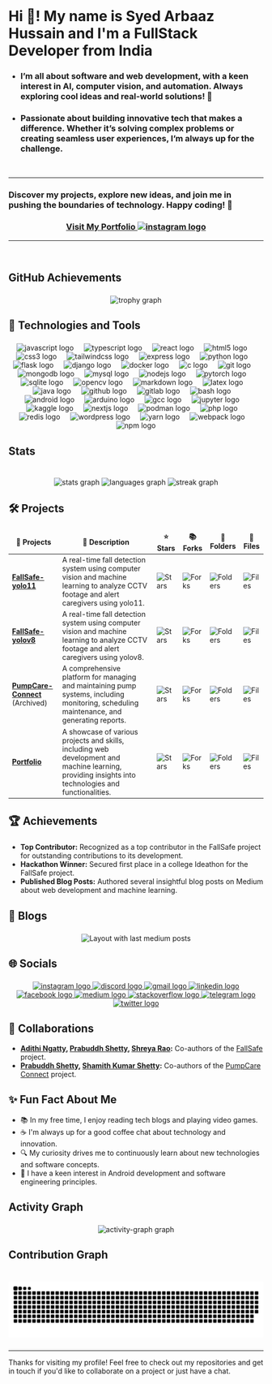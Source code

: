 <br clear="both">

<h1 align="left">Hi 👋! My name is Syed Arbaaz Hussain and I'm a FullStack Developer from India</h1>

###

- <h3 align="left">I’m all about software and web development, with a keen interest in AI, computer vision, and automation. Always exploring cool ideas and real-world solutions! 🚀</h3>

-  <h3 align="left">Passionate about building innovative tech that makes a difference. Whether it’s solving complex problems or creating seamless user experiences, I’m always up for the challenge.</h3>

<br>

<hr>

<h3 align="left">Discover my projects, explore new ideas, and join me in pushing the boundaries of technology. Happy coding! 🚀</h3>

<h3 align="center" style="text-decoration: none;">
  <a href="https://syedarbaazhussain.github.io/Portfolio/" target="_blank"> Visit My Portfolio <img src="https://img.icons8.com/?size=100&id=9eK5RgdglDbA&format=png&color=000000" height="25" alt="instagram logo"  /> </a>
</h3>

<hr>

<br>

###

<h2 align="left">GitHub Achievements</h2>
  
###

<div align="center">
  <img src="https://github-profile-trophy.vercel.app?username=SyedArbaazHussain&theme=monokai&column=4&row=2&margin-w=6&margin-h=6&no-bg=true&no-frame=true&order=4" height="300" alt="trophy graph"  />
</div>

###

<h2 align="left">🔧 Technologies and Tools</h2>

###

<div align="center">
  <img src="https://cdn.jsdelivr.net/gh/devicons/devicon/icons/javascript/javascript-original.svg" height="50" alt="javascript logo"  />
  <img width="12" />
  <img src="https://cdn.jsdelivr.net/gh/devicons/devicon/icons/typescript/typescript-original.svg" height="50" alt="typescript logo"  />
  <img width="12" />
  <img src="https://cdn.jsdelivr.net/gh/devicons/devicon/icons/react/react-original.svg" height="50" alt="react logo"  />
  <img width="12" />
  <img src="https://cdn.jsdelivr.net/gh/devicons/devicon/icons/html5/html5-original.svg" height="50" alt="html5 logo"  />
  <img width="12" />
  <img src="https://cdn.jsdelivr.net/gh/devicons/devicon/icons/css3/css3-original.svg" height="50" alt="css3 logo"  />
  <img width="12" />
  <img src="https://cdn.jsdelivr.net/gh/devicons/devicon/icons/tailwindcss/tailwindcss-original-wordmark.svg" height="50" alt="tailwindcss logo"  />
  <img width="12" />
  <img src="https://cdn.jsdelivr.net/gh/devicons/devicon/icons/express/express-original.svg" height="50" alt="express logo"  />
  <img width="12" />
  <img src="https://cdn.jsdelivr.net/gh/devicons/devicon/icons/python/python-original.svg" height="50" alt="python logo"  />
  <img width="12" />
  <img src="https://cdn.jsdelivr.net/gh/devicons/devicon/icons/flask/flask-original.svg" height="50" alt="flask logo"  />
  <img width="12" />
  <img src="https://cdn.jsdelivr.net/gh/devicons/devicon/icons/django/django-plain.svg" height="50" alt="django logo"  />
  <img width="12" />
  <img src="https://cdn.jsdelivr.net/gh/devicons/devicon/icons/docker/docker-original.svg" height="50" alt="docker logo"  />
  <img width="12" />
  <img src="https://cdn.jsdelivr.net/gh/devicons/devicon/icons/c/c-original.svg" height="50" alt="c logo"  />
  <img width="12" />
  <img src="https://cdn.jsdelivr.net/gh/devicons/devicon/icons/git/git-original.svg" height="50" alt="git logo"  />
  <img width="12" />
  <img src="https://cdn.jsdelivr.net/gh/devicons/devicon/icons/mongodb/mongodb-original.svg" height="50" alt="mongodb logo"  />
  <img width="12" />
  <img src="https://cdn.jsdelivr.net/gh/devicons/devicon/icons/mysql/mysql-original.svg" height="50" alt="mysql logo"  />
  <img width="12" />
  <img src="https://cdn.jsdelivr.net/gh/devicons/devicon/icons/nodejs/nodejs-original.svg" height="50" alt="nodejs logo"  />
  <img width="12" />
  <img src="https://cdn.jsdelivr.net/gh/devicons/devicon/icons/pytorch/pytorch-original.svg" height="50" alt="pytorch logo"  />
  <img width="12" />
  <img src="https://cdn.jsdelivr.net/gh/devicons/devicon/icons/sqlite/sqlite-original.svg" height="50" alt="sqlite logo"  />
  <img width="12" />
  <img src="https://cdn.jsdelivr.net/gh/devicons/devicon/icons/opencv/opencv-original.svg" height="50" alt="opencv logo"  />
  <img width="12" />
  <img src="https://cdn.jsdelivr.net/gh/devicons/devicon/icons/markdown/markdown-original.svg" height="50" alt="markdown logo"  />
  <img width="12" />
  <img src="https://cdn.jsdelivr.net/gh/devicons/devicon/icons/latex/latex-original.svg" height="50" alt="latex logo"  />
  <img width="12" />
  <img src="https://cdn.jsdelivr.net/gh/devicons/devicon/icons/java/java-original.svg" height="50" alt="java logo"  />
  <img width="12" />
  <img src="https://cdn.jsdelivr.net/gh/devicons/devicon/icons/github/github-original.svg" height="50" alt="github logo"  />
  <img width="12" />
  <img src="https://cdn.jsdelivr.net/gh/devicons/devicon/icons/gitlab/gitlab-original.svg" height="50" alt="gitlab logo"  />
  <img width="12" />
  <img src="https://cdn.jsdelivr.net/gh/devicons/devicon/icons/bash/bash-original.svg" height="50" alt="bash logo"  />
  <img width="12" />
  <img src="https://cdn.jsdelivr.net/gh/devicons/devicon/icons/android/android-original.svg" height="50" alt="android logo"  />
  <img width="12" />
  <img src="https://cdn.jsdelivr.net/gh/devicons/devicon/icons/arduino/arduino-original.svg" height="50" alt="arduino logo"  />
  <img width="12" />
  <img src="https://cdn.jsdelivr.net/gh/devicons/devicon/icons/gcc/gcc-original.svg" height="50" alt="gcc logo"  />
  <img width="12" />
  <img src="https://cdn.jsdelivr.net/gh/devicons/devicon/icons/jupyter/jupyter-original.svg" height="50" alt="jupyter logo"  />
  <img width="12" />
  <img src="https://cdn.jsdelivr.net/gh/devicons/devicon/icons/kaggle/kaggle-original.svg" height="50" alt="kaggle logo"  />
  <img width="12" />
  <img src="https://cdn.jsdelivr.net/gh/devicons/devicon/icons/nextjs/nextjs-original.svg" height="50" alt="nextjs logo"  />
  <img width="12" />
  <img src="https://cdn.jsdelivr.net/gh/devicons/devicon/icons/podman/podman-original.svg" height="50" alt="podman logo"  />
  <img width="12" />
  <img src="https://cdn.jsdelivr.net/gh/devicons/devicon/icons/php/php-original.svg" height="50" alt="php logo"  />
  <img width="12" />
  <img src="https://cdn.jsdelivr.net/gh/devicons/devicon/icons/redis/redis-original.svg" height="50" alt="redis logo"  />
  <img width="12" />
  <img src="https://cdn.jsdelivr.net/gh/devicons/devicon/icons/wordpress/wordpress-original.svg" height="50" alt="wordpress logo"  />
  <img width="12" />
  <img src="https://cdn.jsdelivr.net/gh/devicons/devicon/icons/yarn/yarn-original.svg" height="50" alt="yarn logo"  />
  <img width="12" />
  <img src="https://cdn.jsdelivr.net/gh/devicons/devicon/icons/webpack/webpack-original.svg" height="50" alt="webpack logo"  />
  <img width="12" />
  <img src="https://cdn.jsdelivr.net/gh/devicons/devicon/icons/npm/npm-original-wordmark.svg" height="50" alt="npm logo"  />
</div>

###

<h2 align="left">Stats</h2>

###

<br clear="both">

<div align="center">
  <img src="https://github-readme-stats.vercel.app/api?username=SyedArbaazHussain&hide_title=false&hide_rank=false&show_icons=true&include_all_commits=true&count_private=true&disable_animations=false&theme=dracula&locale=en&hide_border=false&order=1" height="150" alt="stats graph"  />
  <img src="https://github-readme-stats.vercel.app/api/top-langs?username=SyedArbaazHussain&locale=en&hide_title=false&layout=compact&card_width=320&langs_count=5&theme=dracula&hide_border=false&order=2" height="150" alt="languages graph"  />
  <img src="https://streak-stats.demolab.com/?user=SyedArbaazHussain&locale=en&mode=daily&theme=dracula&hide_border=false&border_radius=5&order=3" height="150" alt="streak graph"  />
  
</div>

###

<h2 align="left">🛠️ Projects</h2>

###

<table>
  <thead align="center">
    <tr>
      <td><b>🎁 Projects</b></td>
      <td><b>📄 Description</b></td>
      <td><b>⭐ Stars</b></td>
      <td><b>📚 Forks</b></td>
      <td><b>📂 Folders</b></td>
      <td><b>📄 Files</b></td>
    </tr>
  </thead>
  <tbody>
    <tr>
      <td><a href="https://github.com/FallSafe/FallSafe-yolo11"><b>FallSafe-yolo11</b></a></td>
      <td>A real-time fall detection system using computer vision and machine learning to analyze CCTV footage and alert caregivers using yolo11.</td>
      <td><img alt="Stars" src="https://img.shields.io/github/stars/FallSafe/FallSafe-yolo11?style=flat-square&labelColor=343b41"/></td>
      <td><img alt="Forks" src="https://img.shields.io/github/forks/FallSafe/FallSafe-yolo11?style=flat-square&labelColor=343b41"/></td>
      <td><img alt="Folders" src="https://img.shields.io/github/directory-file-count/FallSafe/FallSafe-yolo11?type=dir&label=Folders"/></td>
      <td><img alt="Files" src="https://img.shields.io/github/directory-file-count/FallSafe/FallSafe-yolo11?type=file&label=Files"/></td>
    </tr>
    <tr>
      <td><a href="https://github.com/FallSafe/FallSafe-yolov8"><b>FallSafe-yolov8</b></a></td>
      <td>A real-time fall detection system using computer vision and machine learning to analyze CCTV footage and alert caregivers using yolov8.</td>
      <td><img alt="Stars" src="https://img.shields.io/github/stars/FallSafe/FallSafe-yolov8?style=flat-square&labelColor=343b41"/></td>
      <td><img alt="Forks" src="https://img.shields.io/github/forks/FallSafe/FallSafe-yolov8?style=flat-square&labelColor=343b41"/></td>
      <td><img alt="Folders" src="https://img.shields.io/github/directory-file-count/FallSafe/FallSafe-yolov8?type=dir&label=Folders"/></td>
      <td><img alt="Files" src="https://img.shields.io/github/directory-file-count/FallSafe/FallSafe-yolov8?type=file&label=Files"/></td>
    </tr>
    <tr>
      <td><a href="https://github.com/SyedArbaazHussain/PumpCare-Connect"><b>PumpCare-Connect</b></a><br>(Archived)</td>
      <td>A comprehensive platform for managing and maintaining pump systems, including monitoring, scheduling maintenance, and generating reports.</td>
      <td><img alt="Stars" src="https://img.shields.io/github/stars/SyedArbaazHussain/PumpCare-Connect?style=flat-square&labelColor=343b41"/></td>
      <td><img alt="Forks" src="https://img.shields.io/github/forks/SyedArbaazHussain/PumpCare-Connect?style=flat-square&labelColor=343b41"/></td>
      <td><img alt="Folders" src="https://img.shields.io/github/directory-file-count/SyedArbaazHussain/PumpCare-Connect?type=dir&label=Folders"/></td>
      <td><img alt="Files" src="https://img.shields.io/github/directory-file-count/SyedArbaazHussain/PumpCare-Connect?type=file&label=Files"/></td>
    </tr>
    <tr>
      <td><a href="https://github.com/SyedArbaazHussain/Portfolio"><b>Portfolio</b></a></td>
      <td>A showcase of various projects and skills, including web development and machine learning, providing insights into technologies and functionalities.</td>
      <td><img alt="Stars" src="https://img.shields.io/github/stars/SyedArbaazHussain/Portfolio?style=flat-square&labelColor=343b41"/></td>
      <td><img alt="Forks" src="https://img.shields.io/github/forks/SyedArbaazHussain/Portfolio?style=flat-square&labelColor=343b41"/></td>
      <td><img alt="Folders" src="https://img.shields.io/github/directory-file-count/SyedArbaazHussain/Portfolio?type=dir&label=Folders"/></td>
      <td><img alt="Files" src="https://img.shields.io/github/directory-file-count/SyedArbaazHussain/Portfolio?type=file&label=Files"/></td>
    </tr>
  </tbody>
</table>

###

<h2>🏆 Achievements </h2>

###

- **Top Contributor:** Recognized as a top contributor in the FallSafe project for outstanding contributions to its development.
- **Hackathon Winner:** Secured first place in a college Ideathon for the FallSafe project.
- **Published Blog Posts:** Authored several insightful blog posts on Medium about web development and machine learning.

###

<h2 align="left">📝 Blogs</h2>

###

<div align="center">
  <img src="https://medium-readme-one.vercel.app/?username=arbaaz14122002&theme=dracula&limit=2" alt="Layout with last medium posts"  />
</div>


###

<h2 align="left">🌐 Socials</h2>

###

<div align="center">
  <a href="https://www.instagram.com/_.arbxxz_/" target="_blank">
    <img src="https://img.shields.io/static/v1?message=Instagram&logo=instagram&label=&color=E4405F&logoColor=white&labelColor=&style=for-the-badge" height="35" alt="instagram logo"  />
  </a>
  <a href="https://discord.com/users/._xrbxxz_#9165" target="_blank">
    <img src="https://img.shields.io/static/v1?message=Discord&logo=discord&label=&color=7289DA&logoColor=white&labelColor=&style=for-the-badge" height="35" alt="discord logo"  />
  </a>
  <a href="mailto:arbaaz14122002@gmail.com" target="_blank">
    <img src="https://img.shields.io/static/v1?message=Gmail&logo=gmail&label=&color=D14836&logoColor=white&labelColor=&style=for-the-badge" height="35" alt="gmail logo"  />
  </a>
  <a href="https://www.linkedin.com/in/syed-arbaaz-hussain-7267ab228/" target="_blank">
    <img src="https://img.shields.io/static/v1?message=LinkedIn&logo=linkedin&label=&color=0077B5&logoColor=white&labelColor=&style=for-the-badge" height="35" alt="linkedin logo"  />
  </a>
  <a href="https://www.facebook.com/arbaaz.hussain.7121/" target="_blank">
    <img src="https://img.shields.io/static/v1?message=Facebook&logo=facebook&label=&color=1877F2&logoColor=white&labelColor=&style=for-the-badge" height="35" alt="facebook logo"  />
  </a>
  <a href="https://medium.com/@arbaaz14122002" target="_blank">
    <img src="https://img.shields.io/static/v1?message=Medium&logo=medium&label=&color=12100E&logoColor=white&labelColor=&style=for-the-badge" height="35" alt="medium logo"  />
  </a>
  <a href="https://stackoverflow.com/users/25534675/syed-arbaaz-hussain" target="_blank">
    <img src="https://img.shields.io/static/v1?message=Stackoverflow&logo=stackoverflow&label=&color=FE7A16&logoColor=white&labelColor=&style=for-the-badge" height="35" alt="stackoverflow logo"  />
  </a>
  <a href="http://t.me/itsmenaughtyboy" target="_blank">
    <img src="https://img.shields.io/static/v1?message=Telegram&logo=telegram&label=&color=2CA5E0&logoColor=white&labelColor=&style=for-the-badge" height="35" alt="telegram logo"  />
  </a>
  <a href="https://x.com/_arbxxz_" target="_blank">
    <img src="https://img.shields.io/static/v1?message=Twitter&logo=twitter&label=&color=1DA1F2&logoColor=white&labelColor=&style=for-the-badge" height="35" alt="twitter logo"  />
  </a>
</div>

###

<h2>🤝 Collaborations</h2>

- **[Adithi Ngatty](https://github.com/AdithiNgatty), [Prabuddh Shetty](https://github.com/Prabuddhshetty901), [Shreya Rao](https://github.com/shreyarao515):** Co-authors of the [FallSafe](https://github.com/FallSafe) project.
- **[Prabuddh Shetty](https://github.com/Prabuddhshetty901), [Shamith Kumar Shetty](https://github.com/Shamithkumarshetty):** Co-authors of the [PumpCare Connect](https://github.com/SyedArbaazHussain/PumpCare-Connect) project.

###

## ✨ Fun Fact About Me

- 📚 In my free time, I enjoy reading tech blogs and playing video games.
- ☕ I'm always up for a good coffee chat about technology and innovation.
- 🔍 My curiosity drives me to continuously learn about new technologies and software concepts.
- 🤖 I have a keen interest in Android development and software engineering principles.


<h2 align="left">Activity Graph</h2>

###

<div align="center">
  <img src="https://github-readme-activity-graph.vercel.app/graph?username=SyedArbaazHussain&radius=16&theme=react&area=true&order=5" height="200" alt="activity-graph graph"  />
</div>

###

<h2 align="left">Contribution Graph</h2>

###

<br clear="both">

<img src="https://raw.githubusercontent.com/SyedArbaazHussain/SyedArbaazHussain/output/snake.svg" alt="Snake animation" />

###

---

Thanks for visiting my profile! Feel free to check out my repositories and get in touch if you'd like to collaborate on a project or just have a chat.
